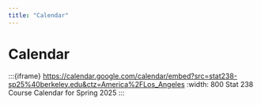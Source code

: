 ```yaml
---
title: "Calendar"
---
```


# Calendar

:::{iframe} https://calendar.google.com/calendar/embed?src=stat238-sp25%40berkeley.edu&ctz=America%2FLos_Angeles
:width: 800
Stat 238 Course Calendar for Spring 2025
:::
